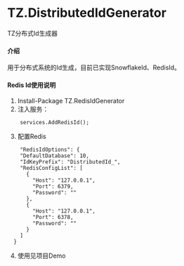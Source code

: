 # TZ.DistributedIdGenerator

TZ分布式Id生成器

#### 介绍
用于分布式系统的Id生成，目前已实现SnowflakeId、RedisId。


#### Redis Id使用说明

1. Install-Package TZ.RedisIdGenerator
2. 注入服务：
```
    services.AddRedisId();
```
3. 配置Redis
```
    "RedisIdOptions": {
    "DefaultDatabase": 10,
    "IdKeyPrefix": "DistributedId_",
    "RedisConfigList": [
      {
        "Host": "127.0.0.1",
        "Port": 6379,
        "Password": ""
      },
      {
        "Host": "127.0.0.1",
        "Port": 6378,
        "Password": ""
      }
    ]
  }
```
4. 使用见项目Demo
